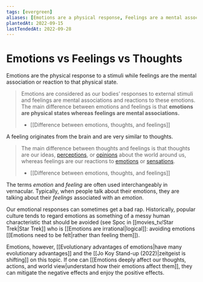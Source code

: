 ```yaml
---
tags: [evergreen]
aliases: [Emotions are a physical response, Feelings are a mental association to emotion, Thoughts are similar to feelings]
plantedAt: 2022-09-15
lastTendedAt: 2022-09-28
---
```


# Emotions vs Feelings vs Thoughts

Emotions are the physical response to a stimuli while feelings are the mental association or reaction to that physical state.

> Emotions are considered as our bodies’ responses to external stimuli and feelings are mental associations and reactions to these emotions. The main difference between emotions and feelings is that **emotions are physical states whereas feelings are mental associations.**
> 	- [[Difference between emotions, thoughts, and feelings]]

A feeling originates from the brain and are very similar to thoughts.

> The main difference between thoughts and feelings is that thoughts are our ideas, [perceptions](https://pediaa.com/difference-between-perception-and-perspective/), or [opinions](https://pediaa.com/difference-between-fact-and-opinion/) about the world around us, whereas feelings are our reactions to [emotions](https://pediaa.com/difference-between-emotions-and-feelings/) or [sensations](https://pediaa.com/difference-between-sensation-and-perception/#Sensation).
> - [[Difference between emotions, thoughts, and feelings]]

The terms *emotion* and *feeling* are often used interchangeably in vernacular. Typically, when people talk about their emotions, they are talking about their *feelings* associated with an *emotion*.

Our emotional responses can sometimes get a bad rap. Historically, popular culture tends to regard emotions as something of a messy human characteristic that should be avoided (see Spoc in [[movies_tv/Star Trek|Star Trek]] who is [[Emotions are irrational|logical]]: avoiding emotions [[Emotions need to be felt|rather than feeling them]]).

Emotions, however, [[Evolutionary advantages of emotions|have many evolutionary advantages]] and the [[Jo Koy Stand-up (2022)|zeitgeist is shifting]] on this topic. If one can [[Emotions deeply affect our thoughts, actions, and world view|understand how their emotions affect them]], they can mitigate the negative effects and enjoy the positive effects.
